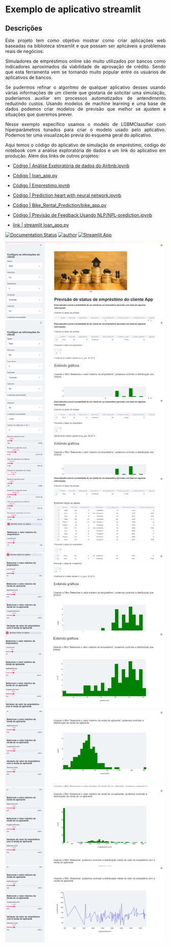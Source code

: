 # Exemplo de aplicativo streamlit
## Descrições
<p align="justify"> Este projeto tem como objetivo mostrar como criar aplicações web baseadas na biblioteca streamlit e
  que possam ser aplicáveis a problemas reais de negócios. </p>
  
<p align="justify"> Simuladores de empréstimos online são muito utilizados por bancos como indicadores aproximados da viabilidade de aprovação de crédito.
  Sendo que esta ferramenta vem se tornando muito popular entre os usuários de aplicativos de bancos. </p>
 
 <p align="justify"> Se pudermos refinar o algoritmo de qualquer aplicativo desses usando várias informações de um cliente que gostaria de solicitar 
  uma simulação, puderiamos auxiliar em processos automatizados de antendimento reduzindo custos. Usando modelos de machine learning e uma base de dados 
  podemos criar modelos de previsão que melhor se ajustem a situações que queremos prever. </p>
 
  <p align="justify"> Nesse exemplo específico usamos o modelo de LGBMClassifier com hiperparâmetros tunados para criar o modelo usado pelo aplicativo. Podemos ter uma visualização previa do esquema geral do aplicativo.  </p>
  
  <p align="justify"> Aqui temos o código do aplicativo de simulação de empréstimo, código do notebook com a análise exploratória de dados e um link do aplicativo em produção. Além dos links de outros projetos: </p>
  
  - [Código | Análise Exploratória de dados do Airbnb.ipynb](https://github.com/RondinellyMorais/data-science-project/blob/master/An%C3%A1lise%20Explorat%C3%B3ria%20de%20dados%20do%20Airbnb/An%C3%A1lise%20Explorat%C3%B3ria%20de%20dados%20do%20Airbnb.ipynb)
  
- [Código | loan_app.py](https://github.com/RondinellyMorais/data-science-projet/blob/master/Simulador%20de%20emprestimo/loan_app.py) 
 
- [Código | Emprestimo.ipynb](https://github.com/RondinellyMorais/data-science-project/blob/master/C%C3%B3pia_de_Emprestimo.ipynb)

- [Código | Prediction heart with neural network.ipynb](https://github.com/RondinellyMorais/data-science-projet/blob/master/Predi%C3%A7%C3%A3o%20da%20chances%20de%20doen%C3%A7a%20card%C3%ADaca%20usando%20rede%20neural/Prediction%20heart%20with%20neural%20network.ipynb)

- [Código | Bike_Rental_Prediction/bike_app.py](https://github.com/RondinellyMorais/data-science-project/blob/master/Bike_Rental_Prediction/bike_app.py)

- [Código | Previsão de Feedback Usando NLP/NPL-prediction.ipynb](https://github.com/RondinellyMorais/data-science-project/blob/master/Previs%C3%A3o%20de%20Feedback%20Usando%20NLP/NPL-prediction.ipynb)


- [link | streamlit loan_app.py](https://share.streamlit.io/rondinellymorais/emprestimo-streamlit/loan_app.py)

  
[![Documentation Status](https://readthedocs.com/projects/streamlit-streamlit/badge/?version=latest)](https://docs.streamlit.io/en/latest/?badge=latest)
[![author](https://img.shields.io/badge/author-rondinelly-red.svg)](https://www.linkedin.com/in/rondinellyoliveiradatascience)
[![Streamlit App](https://static.streamlit.io/badges/streamlit_badge_black_white.svg)](https://streamlit.io/gallery)


![Wellcome](/img/1.png?raw=True)
![Wellcome](/img/2.png?raw=True)
![Wellcome](/img/3.png?raw=True)
![Wellcome](/img/4.png?raw=True)
![Wellcome](/img/5.png?raw=True)
![Wellcome](/img/6.png?raw=True)
![Wellcome](/img/7.png?raw=True)
![Wellcome](/img/8.png?raw=True)
![Wellcome](/img/9.png?raw=True)


